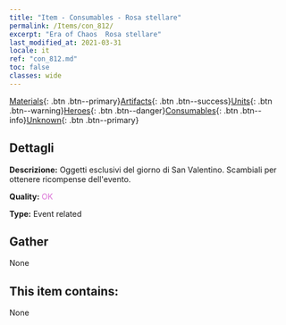 ```yaml
---
title: "Item - Consumables - Rosa stellare"
permalink: /Items/con_812/
excerpt: "Era of Chaos  Rosa stellare"
last_modified_at: 2021-03-31
locale: it
ref: "con_812.md"
toc: false
classes: wide
---
```

 [Materials](/it/Items/){: .btn .btn--primary}[Artifacts](/it/Items/Artifacts/){: .btn .btn--success}[Units](/it/Items/Units/){: .btn .btn--warning}[Heroes](/it/Items/Heroes/){: .btn .btn--danger}[Consumables](/it/Items/Consumables/){: .btn .btn--info}[Unknown](/it/Items/Unknown/){: .btn .btn--primary}

## Dettagli
 **Descrizione:** Oggetti esclusivi del giorno di San Valentino. Scambiali per ottenere ricompense dell'evento.

 **Quality:** <span style="color: #DA70D6">OK</span>

 **Type:** Event related

## Gather

  None

## This item contains:

  None

